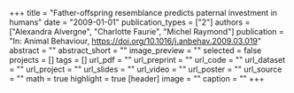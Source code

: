 +++
title = "Father-offspring resemblance predicts paternal investment in humans"
date = "2009-01-01"
publication_types = ["2"]
authors = ["Alexandra Alvergne", "Charlotte Faurie", "Michel Raymond"]
publication = "In: Animal Behaviour, https://doi.org/10.1016/j.anbehav.2009.03.019"
abstract = ""
abstract_short = ""
image_preview = ""
selected = false
projects = []
tags = []
url_pdf = ""
url_preprint = ""
url_code = ""
url_dataset = ""
url_project = ""
url_slides = ""
url_video = ""
url_poster = ""
url_source = ""
math = true
highlight = true
[header]
image = ""
caption = ""
+++
